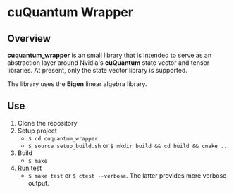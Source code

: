 # cuQuantum Wrapper

## Overview

**cuquantum_wrapper** is an small library that is intended to serve as an abstraction layer around Nvidia's **cuQuantum** state vector and tensor libraries.  At present, only the state vector library is supported.

The library uses the **Eigen** linear algebra library.

## Use

1. Clone the repository
2. Setup project
   * `$ cd cuquantum_wrapper`
   * `$ source setup_build.sh` or `$ mkdir build && cd build && cmake ..`
3. Build
   * `$ make`
4. Run test
   * `$ make test` or `$ ctest --verbose`. The latter provides more verbose output.
